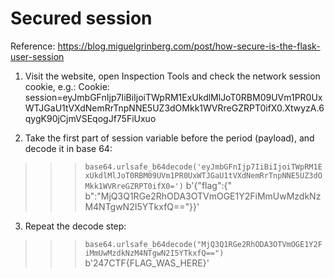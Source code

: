 # Secured session

Reference: https://blog.miguelgrinberg.com/post/how-secure-is-the-flask-user-session

1. Visit the website, open Inspection Tools and check the network session cookie, e.g.:
Cookie: session=eyJmbGFnIjp7IiBiIjoiTWpRM1ExUkdlMlJoT0RBM09UVm1PR0UxWTJGaU1tVXdNemRrTnpNNE5UZ3dOMkk1WVRreGZRPT0ifX0.XtwyzA.6qygK90jCjmVSEqogJf75FiUxuo

2. Take the first part of session variable before the period (payload), and decode it in base 64:
>>> `base64.urlsafe_b64decode('eyJmbGFnIjp7IiBiIjoiTWpRM1ExUkdlMlJoT0RBM09UVm1PR0UxWTJGaU1tVXdNemRrTnpNNE5UZ3dOMkk1WVRreGZRPT0ifX0=')`
b'{"flag":{" b":"MjQ3Q1RGe2RhODA3OTVmOGE1Y2FiMmUwMzdkNzM4NTgwN2I5YTkxfQ=="}}'

3. Repeat the decode step:
>>> `base64.urlsafe_b64decode("MjQ3Q1RGe2RhODA3OTVmOGE1Y2FiMmUwMzdkNzM4NTgwN2I5YTkxfQ==")`
b'247CTF{FLAG_WAS_HERE}'